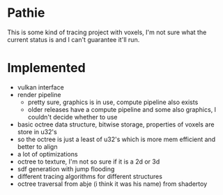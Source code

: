 # Pathie
This is some kind of tracing project with voxels, I'm not sure what the current status is and I can't guarantee it'll run.
# Implemented
* vulkan interface
* render pipeline
  * pretty sure, graphics is in use, compute pipeline also exists
  * older releases have a compute pipeline and some also graphics, I couldn't decide whether to use
* basic octree data structure, bitwise storage, properties of voxels are store in u32's
* so the octree is just a least of u32's which is more mem efficient and better to align
* a lot of optimizations
* octree to texture, I'm not so sure if it is a 2d or 3d
* sdf generation with jump flooding
* different tracing algorithms for different structures
* octree traversal from abje (i think it was his name) from shadertoy
